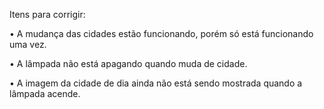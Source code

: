 Itens para corrigir:

• A mudança das cidades estão funcionando, porém só está funcionando uma vez.

• A lâmpada não está apagando quando muda de cidade.

• A imagem da cidade de dia ainda não está sendo mostrada quando a lâmpada acende.